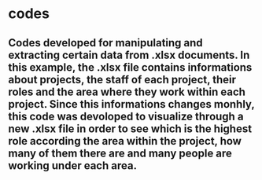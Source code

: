 # codes
Codes developed for manipulating and extracting certain data from .xlsx documents. In this example, the .xlsx file contains informations about projects, the staff of each project, their roles and the area where they work within each project. Since this informations changes monhly, this code was devoloped to visualize through a new .xlsx file in order to see which is the highest role according the area within the project, how many of them there are and many people are working under each area.
-------------------------------------------------------
